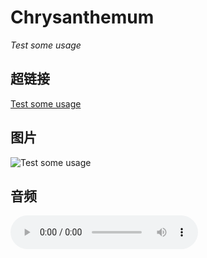 # Chrysanthemum

_Test some usage_

## 超链接

[Test some usage](https://larch2352-my.sharepoint.com/:v:/g/personal/tr_larch2352_onmicrosoft_com/ETeuudBGc-NFh5i340BnBbYBtnlUb7a_Bx9mxmPBUVRBTg?e=gErf7H&nav=eyJyZWZlcnJhbEluZm8iOnsicmVmZXJyYWxBcHAiOiJTdHJlYW1XZWJBcHAiLCJyZWZlcnJhbFZpZXciOiJTaGFyZURpYWxvZy1MaW5rIiwicmVmZXJyYWxBcHBQbGF0Zm9ybSI6IldlYiIsInJlZmVycmFsTW9kZSI6InZpZXcifX0%3D)

## 图片

![Test some usage](https://github.com/Larch4/Picture/blob/main/Picture/illust_114916104_20240401_234705.jpg)

## 音频

![Test some usage](https://dlink.host/sharepoint/aHR0cHM6Ly9sYXJjaDIzNTItbXkuc2hhcmVwb2ludC5jb20vOnU6L2cvcGVyc29uYWwvdHJfbGFyY2gyMzUyX29ubWljcm9zb2Z0X2NvbS9FZFoxZE9oWExoRkZzWGRXMXk3NWpvNEJJNU96UzI2NW1pRFB5Uk9wOFVJOXRBP25hdj1leUp5WldabGNuSmhiRWx1Wm04aU9uc2ljbVZtWlhKeVlXeEJjSEFpT2lKUGJtVkVjbWwyWlVadmNrSjFjMmx1WlhOeklpd2ljbVZtWlhKeVlXeEJjSEJRYkdGMFptOXliU0k2SWxkbFlpSXNJbkpsWm1WeWNtRnNUVzlrWlNJNkluWnBaWGNpTENKeVpXWmxjbkpoYkZacFpYY2lPaUpOZVVacGJHVnpUR2x1YTBOdmNIa2lmWDAmZT0xZ2pxSFY.mp3)
